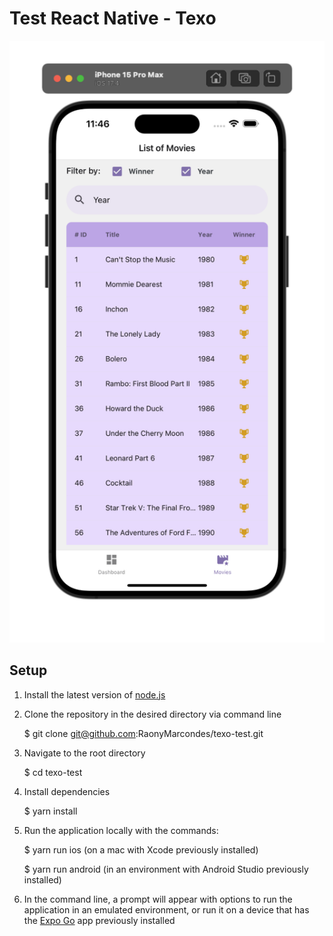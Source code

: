 # Test React Native - Texo

![alt text](https://raw.githubusercontent.com/RaonyMarcondes/texo-test/main/screenshots/Screenshot%202024-05-06%20at%2011.46.32.png "Preview")

## Setup

1. Install the latest version of [node.js](https://nodejs.org/en)

2. Clone the repository in the desired directory via command line

   $ git clone git@github.com:RaonyMarcondes/texo-test.git

3. Navigate to the root directory

   $ cd texo-test

4. Install dependencies

   $ yarn install

5. Run the application locally with the commands:

   $ yarn run ios (on a mac with Xcode previously installed)

   $ yarn run android (in an environment with Android Studio previously installed)

6. In the command line, a prompt will appear with options to run the application in an emulated environment, or run it on a device that has the [Expo Go](https://expo.dev/go) app previously installed
